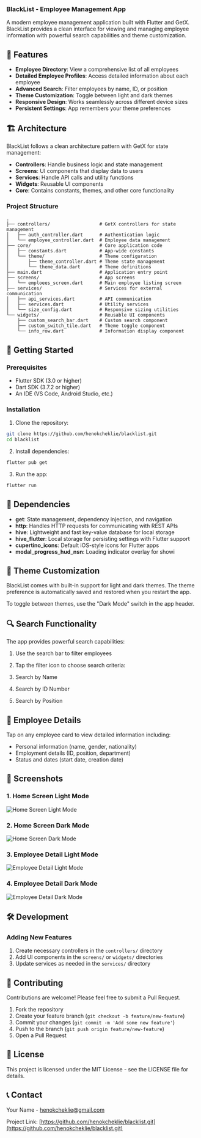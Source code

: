 ### BlackList - Employee Management App

A modern employee management application built with Flutter and GetX. BlackList provides a clean interface for viewing and managing employee information with powerful search capabilities and theme customization.

## 📱 Features

- **Employee Directory**: View a comprehensive list of all employees
- **Detailed Employee Profiles**: Access detailed information about each employee
- **Advanced Search**: Filter employees by name, ID, or position
- **Theme Customization**: Toggle between light and dark themes
- **Responsive Design**: Works seamlessly across different device sizes
- **Persistent Settings**: App remembers your theme preferences

## 🏗️ Architecture

BlackList follows a clean architecture pattern with GetX for state management:

- **Controllers**: Handle business logic and state management
- **Screens**: UI components that display data to users
- **Services**: Handle API calls and utility functions
- **Widgets**: Reusable UI components
- **Core**: Contains constants, themes, and other core functionality

### Project Structure

```plaintext
.
├── controllers/                  # GetX controllers for state management
│   ├── auth_controller.dart      # Authentication logic
│   └── employee_controller.dart  # Employee data management
├── core/                         # Core application code
│   ├── constants.dart            # App-wide constants
│   └── theme/                    # Theme configuration
│       ├── theme_controller.dart # Theme state management
│       └── theme_data.dart       # Theme definitions
├── main.dart                     # Application entry point
├── screens/                      # App screens
│   └── emploees_screen.dart      # Main employee listing screen
├── services/                     # Services for external communication
│   ├── api_services.dart         # API communication
│   ├── services.dart             # Utility services
│   └── size_config.dart          # Responsive sizing utilities
└── widgets/                      # Reusable UI components
    ├── custom_search_bar.dart    # Custom search component
    ├── custom_switch_tile.dart   # Theme toggle component
    └── info_row.dart             # Information display component
```

## 🚀 Getting Started

### Prerequisites

- Flutter SDK (3.0 or higher)
- Dart SDK (3.7.2 or higher)
- An IDE (VS Code, Android Studio, etc.)

### Installation

1. Clone the repository:

```bash
git clone https://github.com/henokcheklie/blacklist.git
cd blacklist
```

2. Install dependencies:

```bash
flutter pub get
```

3. Run the app:

```bash
flutter run
```

## 🔧 Dependencies

- **get**: State management, dependency injection, and navigation
- **http**: Handles HTTP requests for communicating with REST APIs
- **hive**: Lightweight and fast key-value database for local storage
- **hive_flutter**: Local storage for persisting settings with Flutter support
- **cupertino_icons**: Default iOS-style icons for Flutter apps
- **modal_progress_hud_nsn**: Loading indicator overlay for showi

## 🎨 Theme Customization

BlackList comes with built-in support for light and dark themes. The theme preference is automatically saved and restored when you restart the app.

To toggle between themes, use the "Dark Mode" switch in the app header.

## 🔍 Search Functionality

The app provides powerful search capabilities:

1. Use the search bar to filter employees
2. Tap the filter icon to choose search criteria:

3. Search by Name
4. Search by ID Number
5. Search by Position

## 👥 Employee Details

Tap on any employee card to view detailed information including:

- Personal information (name, gender, nationality)
- Employment details (ID, position, department)
- Status and dates (start date, creation date)

## 📱 Screenshots

### 1. Home Screen Light Mode

![Home Screen Light Mode](assets/screenshots/home_light.png)

### 2. Home Screen Dark Mode

![Home Screen Dark Mode](assets/screenshots/home_dark.png)

### 3. Employee Detail Light Mode

![Employee Detail Light Mode](assets/screenshots/employee_light.png)

### 4. Employee Detail Dark Mode

![Employee Detail Dark Mode](assets/screenshots/employee_dark.png)

## 🛠️ Development

### Adding New Features

1. Create necessary controllers in the `controllers/` directory
2. Add UI components in the `screens/` or `widgets/` directories
3. Update services as needed in the `services/` directory

## 🤝 Contributing

Contributions are welcome! Please feel free to submit a Pull Request.

1. Fork the repository
2. Create your feature branch (`git checkout -b feature/new-feature`)
3. Commit your changes (`git commit -m 'Add some new feature'`)
4. Push to the branch (`git push origin feature/new-feature`)
5. Open a Pull Request

## 📄 License

This project is licensed under the MIT License - see the LICENSE file for details.

## 📞 Contact

Your Name - [henokcheklie@gmail.com](mailto:henokcheklie@gmail.com)

Project Link: [https://github.com/henokcheklie/blacklist.git](https://github.com/henokcheklie/blacklist.git)
